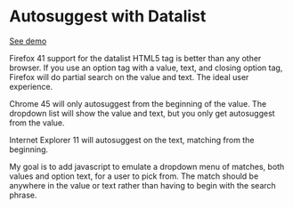 # Autosuggest with Datalist

[See demo](https://htmlpreview.github.io/?https://raw.githubusercontent.com/davidlim/datalist_autosuggest/master/datalist.html)

Firefox 41 support for the datalist HTML5 tag is better than any other browser. If you use an option tag with a value, text, and closing option tag, Firefox will do partial search on the value and text. The ideal user experience.

Chrome 45 will only autosuggest from the beginning of the value. The dropdown list will show the value and text, but you only get autosuggest from the value.

Internet Explorer 11 will autosuggest on the text, matching from the beginning.

My goal is to add javascript to emulate a dropdown menu of matches, both values and option text, for a user to pick from. The match should be anywhere in the value or text rather than having to begin with the search phrase.

